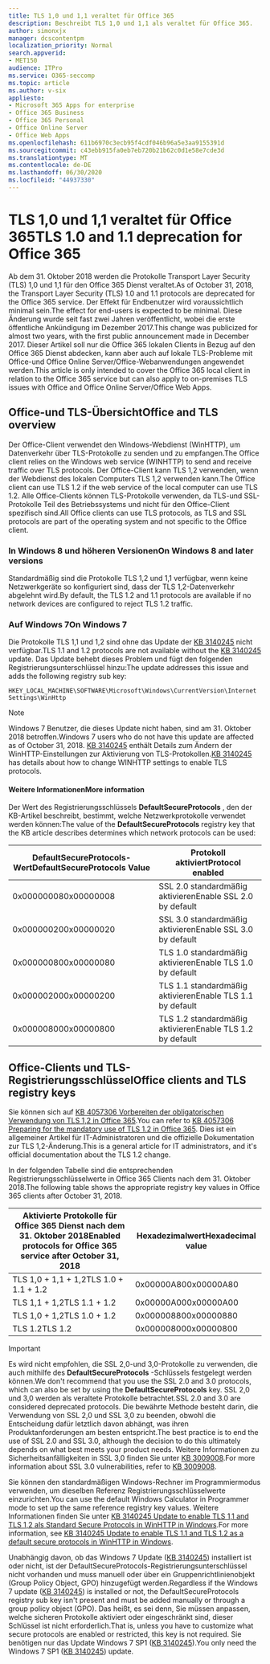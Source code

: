 ```yaml
---
title: TLS 1,0 und 1,1 veraltet für Office 365
description: Beschreibt TLS 1,0 und 1,1 als veraltet für Office 365.
author: simonxjx
manager: dcscontentpm
localization_priority: Normal
search.appverid:
- MET150
audience: ITPro
ms.service: O365-seccomp
ms.topic: article
ms.author: v-six
appliesto:
- Microsoft 365 Apps for enterprise
- Office 365 Business
- Office 365 Personal
- Office Online Server
- Office Web Apps
ms.openlocfilehash: 611b6970c3ecb95f4cdf046b96a5e3aa9155391d
ms.sourcegitcommit: c43ebb915fa0eb7eb720b21b62c0d1e58e7cde3d
ms.translationtype: MT
ms.contentlocale: de-DE
ms.lasthandoff: 06/30/2020
ms.locfileid: "44937330"
---
```

# <a name="tls-10-and-11-deprecation-for-office-365"></a><span data-ttu-id="d3f09-103">TLS 1,0 und 1,1 veraltet für Office 365</span><span class="sxs-lookup"><span data-stu-id="d3f09-103">TLS 1.0 and 1.1 deprecation for Office 365</span></span>

<span data-ttu-id="d3f09-104">Ab dem 31. Oktober 2018 werden die Protokolle Transport Layer Security (TLS) 1,0 und 1,1 für den Office 365 Dienst veraltet.</span><span class="sxs-lookup"><span data-stu-id="d3f09-104">As of October 31, 2018, the Transport Layer Security (TLS) 1.0 and 1.1 protocols are deprecated for the Office 365 service.</span></span> <span data-ttu-id="d3f09-105">Der Effekt für Endbenutzer wird voraussichtlich minimal sein.</span><span class="sxs-lookup"><span data-stu-id="d3f09-105">The effect for end-users is expected to be minimal.</span></span> <span data-ttu-id="d3f09-106">Diese Änderung wurde seit fast zwei Jahren veröffentlicht, wobei die erste öffentliche Ankündigung im Dezember 2017.</span><span class="sxs-lookup"><span data-stu-id="d3f09-106">This change was publicized for almost two years, with the first public announcement made in December 2017.</span></span> <span data-ttu-id="d3f09-107">Dieser Artikel soll nur die Office 365 lokalen Clients in Bezug auf den Office 365 Dienst abdecken, kann aber auch auf lokale TLS-Probleme mit Office-und Office Online Server/Office-Webanwendungen angewendet werden.</span><span class="sxs-lookup"><span data-stu-id="d3f09-107">This article is only intended to cover the Office 365 local client in relation to the Office 365 service but can also apply to on-premises TLS issues with Office and Office Online Server/Office Web Apps.</span></span>

## <a name="office-and-tls-overview"></a><span data-ttu-id="d3f09-108">Office-und TLS-Übersicht</span><span class="sxs-lookup"><span data-stu-id="d3f09-108">Office and TLS overview</span></span>

<span data-ttu-id="d3f09-109">Der Office-Client verwendet den Windows-Webdienst (WinHTTP), um Datenverkehr über TLS-Protokolle zu senden und zu empfangen.</span><span class="sxs-lookup"><span data-stu-id="d3f09-109">The Office client relies on the Windows web service (WINHTTP) to send and receive traffic over TLS protocols.</span></span> <span data-ttu-id="d3f09-110">Der Office-Client kann TLS 1,2 verwenden, wenn der Webdienst des lokalen Computers TLS 1,2 verwenden kann.</span><span class="sxs-lookup"><span data-stu-id="d3f09-110">The Office client can use TLS 1.2 if the web service of the local computer can use TLS 1.2.</span></span> <span data-ttu-id="d3f09-111">Alle Office-Clients können TLS-Protokolle verwenden, da TLS-und SSL-Protokolle Teil des Betriebssystems und nicht für den Office-Client spezifisch sind.</span><span class="sxs-lookup"><span data-stu-id="d3f09-111">All Office clients can use TLS protocols, as TLS and SSL protocols are part of the operating system and not specific to the Office client.</span></span>

### <a name="on-windows-8-and-later-versions"></a><span data-ttu-id="d3f09-112">In Windows 8 und höheren Versionen</span><span class="sxs-lookup"><span data-stu-id="d3f09-112">On Windows 8 and later versions</span></span>

<span data-ttu-id="d3f09-113">Standardmäßig sind die Protokolle TLS 1,2 und 1,1 verfügbar, wenn keine Netzwerkgeräte so konfiguriert sind, dass der TLS 1,2-Datenverkehr abgelehnt wird.</span><span class="sxs-lookup"><span data-stu-id="d3f09-113">By default, the TLS 1.2 and 1.1 protocols are available if no network devices are configured to reject TLS 1.2 traffic.</span></span>

### <a name="on-windows-7"></a><span data-ttu-id="d3f09-114">Auf Windows 7</span><span class="sxs-lookup"><span data-stu-id="d3f09-114">On Windows 7</span></span>

<span data-ttu-id="d3f09-115">Die Protokolle TLS 1,1 und 1,2 sind ohne das Update der [KB 3140245](https://support.microsoft.com/help/3140245) nicht verfügbar.</span><span class="sxs-lookup"><span data-stu-id="d3f09-115">TLS 1.1 and 1.2 protocols are not available without the [KB 3140245](https://support.microsoft.com/help/3140245) update.</span></span> <span data-ttu-id="d3f09-116">Das Update behebt dieses Problem und fügt den folgenden Registrierungsunterschlüssel hinzu:</span><span class="sxs-lookup"><span data-stu-id="d3f09-116">The update addresses this issue and adds the following registry sub key:</span></span>

```console
HKEY_LOCAL_MACHINE\SOFTWARE\Microsoft\Windows\CurrentVersion\Internet Settings\WinHttp
```

> [!NOTE]
> <span data-ttu-id="d3f09-117">Windows 7 Benutzer, die dieses Update nicht haben, sind am 31. Oktober 2018 betroffen.</span><span class="sxs-lookup"><span data-stu-id="d3f09-117">Windows 7 users who do not have this update are affected as of October 31, 2018.</span></span> <span data-ttu-id="d3f09-118">[KB 3140245](https://support.microsoft.com/help/3140245) enthält Details zum Ändern der WinHTTP-Einstellungen zur Aktivierung von TLS-Protokollen.</span><span class="sxs-lookup"><span data-stu-id="d3f09-118">[KB 3140245](https://support.microsoft.com/help/3140245) has details about how to change WINHTTP settings to enable TLS protocols.</span></span>

#### <a name="more-information"></a><span data-ttu-id="d3f09-119">Weitere Informationen</span><span class="sxs-lookup"><span data-stu-id="d3f09-119">More information</span></span>

<span data-ttu-id="d3f09-120">Der Wert des Registrierungsschlüssels **DefaultSecureProtocols** , den der KB-Artikel beschreibt, bestimmt, welche Netzwerkprotokolle verwendet werden können:</span><span class="sxs-lookup"><span data-stu-id="d3f09-120">The value of the **DefaultSecureProtocols** registry key that the KB article describes determines which network protocols can be used:</span></span>

|<span data-ttu-id="d3f09-121">DefaultSecureProtocols-Wert</span><span class="sxs-lookup"><span data-stu-id="d3f09-121">DefaultSecureProtocols Value</span></span>|<span data-ttu-id="d3f09-122">Protokoll aktiviert</span><span class="sxs-lookup"><span data-stu-id="d3f09-122">Protocol enabled</span></span>|
|-|-|
|<span data-ttu-id="d3f09-123">0x00000008</span><span class="sxs-lookup"><span data-stu-id="d3f09-123">0x00000008</span></span>|<span data-ttu-id="d3f09-124">SSL 2.0 standardmäßig aktivieren</span><span class="sxs-lookup"><span data-stu-id="d3f09-124">Enable SSL 2.0 by default</span></span>|
|<span data-ttu-id="d3f09-125">0x00000020</span><span class="sxs-lookup"><span data-stu-id="d3f09-125">0x00000020</span></span>|<span data-ttu-id="d3f09-126">SSL 3.0 standardmäßig aktivieren</span><span class="sxs-lookup"><span data-stu-id="d3f09-126">Enable SSL 3.0 by default</span></span>|
|<span data-ttu-id="d3f09-127">0x00000080</span><span class="sxs-lookup"><span data-stu-id="d3f09-127">0x00000080</span></span>|<span data-ttu-id="d3f09-128">TLS 1.0 standardmäßig aktivieren</span><span class="sxs-lookup"><span data-stu-id="d3f09-128">Enable TLS 1.0 by default</span></span>|
|<span data-ttu-id="d3f09-129">0x00000200</span><span class="sxs-lookup"><span data-stu-id="d3f09-129">0x00000200</span></span>|<span data-ttu-id="d3f09-130">TLS 1.1 standardmäßig aktivieren</span><span class="sxs-lookup"><span data-stu-id="d3f09-130">Enable TLS 1.1 by default</span></span>|
|<span data-ttu-id="d3f09-131">0x00000800</span><span class="sxs-lookup"><span data-stu-id="d3f09-131">0x00000800</span></span>|<span data-ttu-id="d3f09-132">TLS 1.2 standardmäßig aktivieren</span><span class="sxs-lookup"><span data-stu-id="d3f09-132">Enable TLS 1.2 by default</span></span>|

## <a name="office-clients-and-tls-registry-keys"></a><span data-ttu-id="d3f09-133">Office-Clients und TLS-Registrierungsschlüssel</span><span class="sxs-lookup"><span data-stu-id="d3f09-133">Office clients and TLS registry keys</span></span>

<span data-ttu-id="d3f09-134">Sie können sich auf [KB 4057306 Vorbereiten der obligatorischen Verwendung von TLS 1,2 in Office 365](https://support.microsoft.com/help/4057306).</span><span class="sxs-lookup"><span data-stu-id="d3f09-134">You can refer to [KB 4057306 Preparing for the mandatory use of TLS 1.2 in Office 365](https://support.microsoft.com/help/4057306).</span></span> <span data-ttu-id="d3f09-135">Dies ist ein allgemeiner Artikel für IT-Administratoren und die offizielle Dokumentation zur TLS 1,2-Änderung.</span><span class="sxs-lookup"><span data-stu-id="d3f09-135">This is a general article for IT administrators, and it's official documentation about the TLS 1.2 change.</span></span>

<span data-ttu-id="d3f09-136">In der folgenden Tabelle sind die entsprechenden Registrierungsschlüsselwerte in Office 365 Clients nach dem 31. Oktober 2018.</span><span class="sxs-lookup"><span data-stu-id="d3f09-136">The following table shows the appropriate registry key values in Office 365 clients after October 31, 2018.</span></span>

|<span data-ttu-id="d3f09-137">Aktivierte Protokolle für Office 365 Dienst nach dem 31. Oktober 2018</span><span class="sxs-lookup"><span data-stu-id="d3f09-137">Enabled protocols for Office 365 service after October 31, 2018</span></span>|<span data-ttu-id="d3f09-138">Hexadezimalwert</span><span class="sxs-lookup"><span data-stu-id="d3f09-138">Hexadecimal value</span></span>|
|-|-|
|<span data-ttu-id="d3f09-139">TLS 1,0 + 1,1 + 1,2</span><span class="sxs-lookup"><span data-stu-id="d3f09-139">TLS 1.0 + 1.1 + 1.2</span></span>|<span data-ttu-id="d3f09-140">0x00000A80</span><span class="sxs-lookup"><span data-stu-id="d3f09-140">0x00000A80</span></span>|
|<span data-ttu-id="d3f09-141">TLS 1,1 + 1,2</span><span class="sxs-lookup"><span data-stu-id="d3f09-141">TLS 1.1 + 1.2</span></span>|<span data-ttu-id="d3f09-142">0x00000A00</span><span class="sxs-lookup"><span data-stu-id="d3f09-142">0x00000A00</span></span>|
|<span data-ttu-id="d3f09-143">TLS 1,0 + 1,2</span><span class="sxs-lookup"><span data-stu-id="d3f09-143">TLS 1.0 + 1.2</span></span>|<span data-ttu-id="d3f09-144">0x00000880</span><span class="sxs-lookup"><span data-stu-id="d3f09-144">0x00000880</span></span>|
|<span data-ttu-id="d3f09-145">TLS 1.2</span><span class="sxs-lookup"><span data-stu-id="d3f09-145">TLS 1.2</span></span>|<span data-ttu-id="d3f09-146">0x00000800</span><span class="sxs-lookup"><span data-stu-id="d3f09-146">0x00000800</span></span>|

> [!IMPORTANT]
> <span data-ttu-id="d3f09-147">Es wird nicht empfohlen, die SSL 2,0-und 3,0-Protokolle zu verwenden, die auch mithilfe des **DefaultSecureProtocols** -Schlüssels festgelegt werden können.</span><span class="sxs-lookup"><span data-stu-id="d3f09-147">We don't recommend that you use the SSL 2.0 and 3.0 protocols, which can also be set by using the **DefaultSecureProtocols** key.</span></span> <span data-ttu-id="d3f09-148">SSL 2,0 und 3,0 werden als veraltete Protokolle betrachtet.</span><span class="sxs-lookup"><span data-stu-id="d3f09-148">SSL 2.0 and 3.0 are considered deprecated protocols.</span></span> <span data-ttu-id="d3f09-149">Die bewährte Methode besteht darin, die Verwendung von SSL 2,0 und SSL 3,0 zu beenden, obwohl die Entscheidung dafür letztlich davon abhängt, was ihren Produktanforderungen am besten entspricht.</span><span class="sxs-lookup"><span data-stu-id="d3f09-149">The best practice is to end the use of SSL 2.0 and SSL 3.0, although the decision to do this ultimately depends on what best meets your product needs.</span></span> <span data-ttu-id="d3f09-150">Weitere Informationen zu Sicherheitsanfälligkeiten in SSL 3,0 finden Sie unter [KB 3009008](https://support.microsoft.com/help/3009008).</span><span class="sxs-lookup"><span data-stu-id="d3f09-150">For more information about SSL 3.0 vulnerabilities, refer to [KB 3009008](https://support.microsoft.com/help/3009008).</span></span>

<span data-ttu-id="d3f09-151">Sie können den standardmäßigen Windows-Rechner im Programmiermodus verwenden, um dieselben Referenz Registrierungsschlüsselwerte einzurichten.</span><span class="sxs-lookup"><span data-stu-id="d3f09-151">You can use the default Windows Calculator in Programmer mode to set up the same reference registry key values.</span></span> <span data-ttu-id="d3f09-152">Weitere Informationen finden Sie unter [KB 3140245 Update to enable TLS 1,1 and TLS 1,2 als Standard Secure Protocols in WinHTTP in Windows](https://support.microsoft.com/help/3140245).</span><span class="sxs-lookup"><span data-stu-id="d3f09-152">For more information, see [KB 3140245 Update to enable TLS 1.1 and TLS 1.2 as a default secure protocols in WinHTTP in Windows](https://support.microsoft.com/help/3140245).</span></span>

<span data-ttu-id="d3f09-153">Unabhängig davon, ob das Windows 7 Update ([KB 3140245](https://support.microsoft.com/help/3140245)) installiert ist oder nicht, ist der DefaultSecureProtocols-Registrierungsunterschlüssel nicht vorhanden und muss manuell oder über ein Gruppenrichtlinienobjekt (Group Policy Object, GPO) hinzugefügt werden.</span><span class="sxs-lookup"><span data-stu-id="d3f09-153">Regardless if the Windows 7 update ([KB 3140245](https://support.microsoft.com/help/3140245)) is installed or not, the DefaultSecureProtocols registry sub key isn't present and must be added manually or through a group policy object (GPO).</span></span> <span data-ttu-id="d3f09-154">Das heißt, es sei denn, Sie müssen anpassen, welche sicheren Protokolle aktiviert oder eingeschränkt sind, dieser Schlüssel ist nicht erforderlich.</span><span class="sxs-lookup"><span data-stu-id="d3f09-154">That is, unless you have to customize what secure protocols are enabled or restricted, this key is not required.</span></span> <span data-ttu-id="d3f09-155">Sie benötigen nur das Update Windows 7 SP1 ([KB 3140245](https://support.microsoft.com/help/3140245)).</span><span class="sxs-lookup"><span data-stu-id="d3f09-155">You only need the Windows 7 SP1 ([KB 3140245](https://support.microsoft.com/help/3140245)) update.</span></span>
